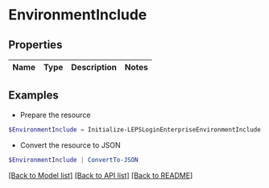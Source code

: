 # EnvironmentInclude
## Properties

Name | Type | Description | Notes
------------ | ------------- | ------------- | -------------

## Examples

- Prepare the resource
```powershell
$EnvironmentInclude = Initialize-LEPSLoginEnterpriseEnvironmentInclude 
```

- Convert the resource to JSON
```powershell
$EnvironmentInclude | ConvertTo-JSON
```

[[Back to Model list]](../README.md#documentation-for-models) [[Back to API list]](../README.md#documentation-for-api-endpoints) [[Back to README]](../README.md)

